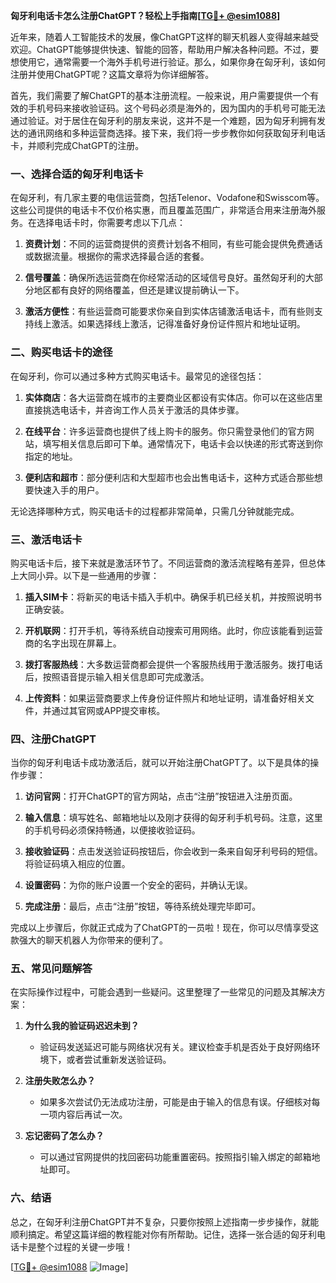 **匈牙利电话卡怎么注册ChatGPT？轻松上手指南[[TG💪+ @esim1088](https://t.me/s/esim1088)]**

近年来，随着人工智能技术的发展，像ChatGPT这样的聊天机器人变得越来越受欢迎。ChatGPT能够提供快速、智能的回答，帮助用户解决各种问题。不过，要想使用它，通常需要一个海外手机号进行验证。那么，如果你身在匈牙利，该如何注册并使用ChatGPT呢？这篇文章将为你详细解答。

首先，我们需要了解ChatGPT的基本注册流程。一般来说，用户需要提供一个有效的手机号码来接收验证码。这个号码必须是海外的，因为国内的手机号可能无法通过验证。对于居住在匈牙利的朋友来说，这并不是一个难题，因为匈牙利拥有发达的通讯网络和多种运营商选择。接下来，我们将一步步教你如何获取匈牙利电话卡，并顺利完成ChatGPT的注册。

### 一、选择合适的匈牙利电话卡

在匈牙利，有几家主要的电信运营商，包括Telenor、Vodafone和Swisscom等。这些公司提供的电话卡不仅价格实惠，而且覆盖范围广，非常适合用来注册海外服务。在选择电话卡时，你需要考虑以下几点：

1. **资费计划**：不同的运营商提供的资费计划各不相同，有些可能会提供免费通话或数据流量。根据你的需求选择最合适的套餐。
   
2. **信号覆盖**：确保所选运营商在你经常活动的区域信号良好。虽然匈牙利的大部分地区都有良好的网络覆盖，但还是建议提前确认一下。

3. **激活方便性**：有些运营商可能要求你亲自到实体店铺激活电话卡，而有些则支持线上激活。如果选择线上激活，记得准备好身份证件照片和地址证明。

### 二、购买电话卡的途径

在匈牙利，你可以通过多种方式购买电话卡。最常见的途径包括：

1. **实体商店**：各大运营商在城市的主要商业区都设有实体店。你可以在这些店里直接挑选电话卡，并咨询工作人员关于激活的具体步骤。

2. **在线平台**：许多运营商也提供了线上购卡的服务。你只需登录他们的官方网站，填写相关信息后即可下单。通常情况下，电话卡会以快递的形式寄送到你指定的地址。

3. **便利店和超市**：部分便利店和大型超市也会出售电话卡，这种方式适合那些想要快速入手的用户。

无论选择哪种方式，购买电话卡的过程都非常简单，只需几分钟就能完成。

### 三、激活电话卡

购买电话卡后，接下来就是激活环节了。不同运营商的激活流程略有差异，但总体上大同小异。以下是一些通用的步骤：

1. **插入SIM卡**：将新买的电话卡插入手机中。确保手机已经关机，并按照说明书正确安装。

2. **开机联网**：打开手机，等待系统自动搜索可用网络。此时，你应该能看到运营商的名字出现在屏幕上。

3. **拨打客服热线**：大多数运营商都会提供一个客服热线用于激活服务。拨打电话后，按照语音提示输入相关信息即可完成激活。

4. **上传资料**：如果运营商要求上传身份证件照片和地址证明，请准备好相关文件，并通过其官网或APP提交审核。

### 四、注册ChatGPT

当你的匈牙利电话卡成功激活后，就可以开始注册ChatGPT了。以下是具体的操作步骤：

1. **访问官网**：打开ChatGPT的官方网站，点击“注册”按钮进入注册页面。

2. **输入信息**：填写姓名、邮箱地址以及刚才获得的匈牙利手机号码。注意，这里的手机号码必须保持畅通，以便接收验证码。

3. **接收验证码**：点击发送验证码按钮后，你会收到一条来自匈牙利号码的短信。将验证码填入相应的位置。

4. **设置密码**：为你的账户设置一个安全的密码，并确认无误。

5. **完成注册**：最后，点击“注册”按钮，等待系统处理完毕即可。

完成以上步骤后，你就正式成为了ChatGPT的一员啦！现在，你可以尽情享受这款强大的聊天机器人为你带来的便利了。

### 五、常见问题解答

在实际操作过程中，可能会遇到一些疑问。这里整理了一些常见的问题及其解决方案：

1. **为什么我的验证码迟迟未到？**
   - 验证码发送延迟可能与网络状况有关。建议检查手机是否处于良好网络环境下，或者尝试重新发送验证码。

2. **注册失败怎么办？**
   - 如果多次尝试仍无法成功注册，可能是由于输入的信息有误。仔细核对每一项内容后再试一次。

3. **忘记密码了怎么办？**
   - 可以通过官网提供的找回密码功能重置密码。按照指引输入绑定的邮箱地址即可。

### 六、结语

总之，在匈牙利注册ChatGPT并不复杂，只要你按照上述指南一步步操作，就能顺利搞定。希望这篇详细的教程能对你有所帮助。记住，选择一张合适的匈牙利电话卡是整个过程的关键一步哦！

[[TG💪+ @esim1088](https://t.me/s/esim1088) ![Image](https://i.postimg.cc/4NQfJmqS/Snipaste-2025-05-13-00-14-12.png)]